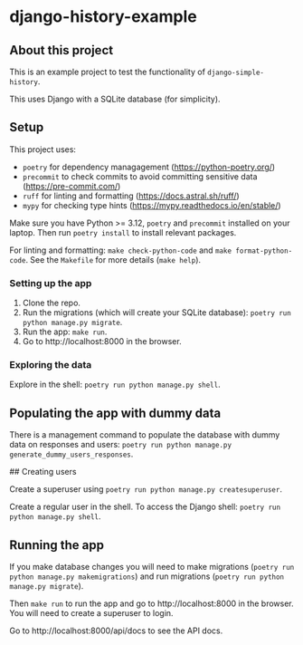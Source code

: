 # django-history-example

## About this project

This is an example project to test the functionality of `django-simple-history`.

This uses Django with a SQLite database (for simplicity).


## Setup

This project uses:
- `poetry` for dependency managagement (https://python-poetry.org/)
- `precommit` to check commits to avoid committing sensitive data (https://pre-commit.com/)
- `ruff` for linting and formatting (https://docs.astral.sh/ruff/)
- `mypy` for checking type hints (https://mypy.readthedocs.io/en/stable/)

Make sure you have Python >= 3.12, `poetry` and `precommit` installed on your laptop. Then run `poetry install` to install relevant packages.

For linting and formatting: `make check-python-code` and `make format-python-code`. See the `Makefile` for more details (`make help`).

### Setting up the app

1. Clone the repo.
2. Run the migrations (which will create your SQLite database): `poetry run python manage.py migrate`.
3. Run the app: `make run`.
4. Go to http://localhost:8000 in the browser.

### Exploring the data

Explore in the shell: `poetry run python manage.py shell`.


## Populating the app with dummy data

There is a management command to populate the database with dummy data on responses and users: `poetry run python manage.py generate_dummy_users_responses`.



## Creating users

Create a superuser using `poetry run python manage.py createsuperuser`.

Create a regular user in the shell. To access the Django shell: `poetry run python manage.py shell`.


## Running the app

If you make database changes you will need to make migrations (`poetry run python manage.py makemigrations`) and run migrations (`poetry run python manage.py migrate`).

Then `make run` to run the app and go to http://localhost:8000 in the browser. You will need to create a superuser to login.

Go to http://localhost:8000/api/docs to see the API docs.
